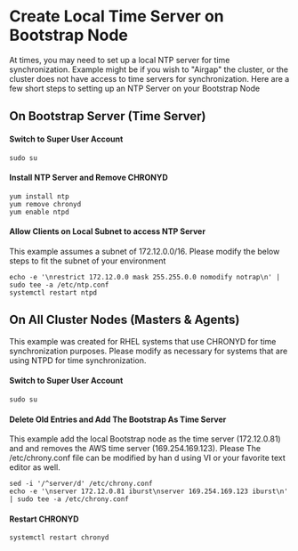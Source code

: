 # Create Local Time Server on Bootstrap Node
At times, you may need to set up a local NTP server for time synchronization.  Example might be if you wish to "Airgap" the cluster, or the cluster does not have access to time servers for synchronization.  Here are a few short steps to setting up an NTP Server on your Bootstrap Node

## On Bootstrap Server (Time Server)

#### Switch to Super User Account
```
sudo su
```

#### Install NTP Server and Remove CHRONYD
```
yum install ntp
yum remove chronyd
yum enable ntpd
```

#### Allow Clients on Local Subnet to access NTP Server
This example assumes a subnet of 172.12.0.0/16.  Please modify the below steps to fit the subnet of your environment
```
echo -e '\nrestrict 172.12.0.0 mask 255.255.0.0 nomodify notrap\n' | sudo tee -a /etc/ntp.conf
systemctl restart ntpd
```


## On All Cluster Nodes (Masters & Agents)  
This example was created for RHEL systems that use CHRONYD for time synchronization purposes.  Please modify as necessary for systems that are using NTPD for time synchronization.

#### Switch to Super User Account
```
sudo su
```

#### Delete Old Entries and Add The Bootstrap As Time Server
This example add the local Bootstrap node as the time server (172.12.0.81) and and removes the AWS time server (169.254.169.123).  Please The /etc/chrony.conf file can be modified by han d using VI or your favorite text editor as well.
```
sed -i '/^server/d' /etc/chrony.conf
echo -e '\nserver 172.12.0.81 iburst\nserver 169.254.169.123 iburst\n' | sudo tee -a /etc/chrony.conf
```

#### Restart CHRONYD
```
systemctl restart chronyd
```
